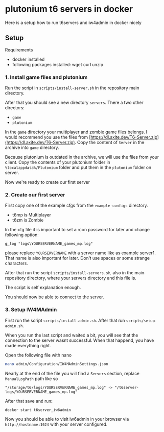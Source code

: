 # plutonium t6 servers in docker

Here is a setup how to run t6servers and iw4admin in docker nicely


## Setup

Requirements
- docker installed
- following packages installed: wget curl unzip

### 1. Install game files and plutonium

Run the script in `scripts/install-server.sh` in the repository main directory.

After that you should see a new directory `servers`.
There a two other directors:
- `game`
- `plutonium`

In the `game` directory your multiplayer and zombie game files belongs.
I would recommend you use the files from [https://dl.axite.dev/T6-Server.zip](https://dl.axite.dev/T6-Server.zip).
Copy the content of `Server` in the archive into `game` directory.

Because plutonium is outdated in the archive, we will use the files from your client.
Copy the contents of your plutonium folder in `%localappdata%/Plutonium` folder and put them in the `plutonium` folder on server.

Now we're ready to create our first server

### 2. Create our first server

First copy one of the example cfgs from the `example-configs` directory.

- t6mp is Multiplayer
- t6zm is Zombie

In the cfg file it is important to set a rcon password for later and change following option:
```
g_log "logs\YOURSERVERNAME_games_mp.log"
```

please replace `YOURSERVERNAME` with a server name like as example server1. That name is also important for later.
Don't use spaces or some strange characters.

After that run the script `scripts/install-servers.sh`, also in the main repository directory, where your servers directory and this file is.

The script is self explanation enough.

You should now be able to connect to the server.

### 3. Setup IW4MAdmin

First run the script `scripts/install-admin.sh`.
After that run `scripts/setup-admin.sh`.

When you run the last script and waited a bit, you will see that the connection to the server wasnt successful.
When that happend, you have made everything right.

Open the following file with nano

```bash
nano admin/Configuration/IW4MAdminSettings.json
```

Nearly at the end of the file you will find a `Servers` section,
replace `ManualLogPath` path like so

```
"/storage/t6/logs/YOURSERVERNAME_games_mp.log" -> "/t6server-logs/YOURSERVERNAME_games_mp.log"
```

After that save and run:
```bash
docker start t6server_iw6admin
```

Now you should be able to visit iw6admin in your browser via `http://hostname:1624` with your server configured.
